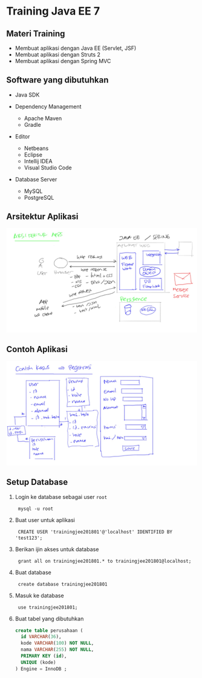 # Training Java EE 7 #

## Materi Training ##

* Membuat aplikasi dengan Java EE (Servlet, JSF)
* Membuat aplikasi dengan Struts 2
* Membuat aplikasi dengan Spring MVC

## Software yang dibutuhkan ##

* Java SDK
* Dependency Management

    * Apache Maven
    * Gradle

* Editor

    * Netbeans
    * Eclipse
    * Intellij IDEA
    * Visual Studio Code

* Database Server

    * MySQL
    * PostgreSQL

## Arsitektur Aplikasi ##

![Arsitektur Aplikasi Web](img/arsitektur-web.jpg)

## Contoh Aplikasi ##

![Studi Kasus](img/contoh-aplikasi.jpg)


## Setup Database ##

1. Login ke database sebagai user `root`

        mysql -u root

2. Buat user untuk aplikasi

        CREATE USER 'trainingjee201801'@'localhost' IDENTIFIED BY 'test123';

3. Berikan ijin akses untuk database

        grant all on trainingjee201801.* to trainingjee201801@localhost;

4. Buat database

        create database trainingjee201801

5. Masuk ke database

        use trainingjee201801;

6. Buat tabel yang dibutuhkan

    ```sql
    create table perusahaan (
      id VARCHAR(36),
      kode VARCHAR(100) NOT NULL,
      nama VARCHAR(255) NOT NULL,
      PRIMARY KEY (id),
      UNIQUE (kode)
    ) Engine = InnoDB ;
    ```


